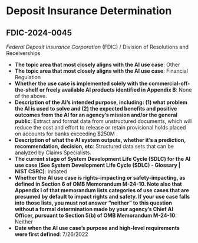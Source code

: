 # Deposit Insurance Determination
## FDIC-2024-0045
_Federal Deposit Insurance Corporation_ (FDIC) / Division of Resolutions and Receiverships


+ **The topic area that most closely aligns with the AI use case**: Other
+ **The topic area that most closely aligns with the AI use case**: Financial Regulation
+ **Whether the use case is implemented solely with the commercial-off-the-shelf or freely available AI products identified in Appendix B**: None of the above.
+ **Description of the AI’s intended purpose, including: (1) what problem the AI is used to solve and (2) the expected benefits and positive outcomes from the AI for an agency’s mission and/or the general public**: Extract and format data from unstructured documents, which will reduce the cost and effort to release or retain provisional holds placed on accounts for banks exceeding $250M .
+ **Description of what the AI system outputs, whether it’s a prediction, recommendation, decision, etc**: Structured data sets that can be analyzed by Claims Specialists.
+ **The current stage of System Development Life Cycle (SDLC) for the AI use case (See System Development Life Cycle (SDLC) - Glossary | NIST CSRC)**: Initiated
+ **Whether the AI use case is rights-impacting or safety-impacting, as defined in Section 6 of OMB Memorandum M-24-10. Note also that Appendix I of that memorandum lists categories of use cases that are presumed by default to impact rights and safety. If your use case falls into those lists, you must not answer “neither” to this question without a formal determination made by your agency’s Chief AI Officer, pursuant to Section 5(b) of OMB Memorandum M-24-10**: Neither
+ **Date when the AI use case’s purpose and high-level requirements were first defined**: 7/26/2022
